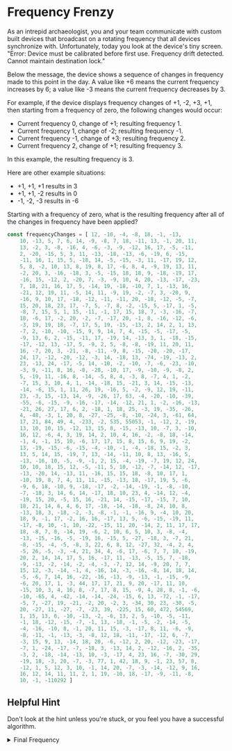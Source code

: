# Frequency Frenzy

As an intrepid archaeologist, you and your team communicate with custom built devices that broadcast on a rotating frequency that all devices synchronize with. Unfortunately, today you look at the device's tiny screen. "Error: Device must be calibrated before first use. Frequency drift detected. Cannot maintain destination lock."

Below the message, the device shows a sequence of changes in frequency made to this point in the day. A value like +6 means the current frequency increases by 6; a value like -3 means the current frequency decreases by 3.

For example, if the device displays frequency changes of +1, -2, +3, +1, then starting from a frequency of zero, the following changes would occur:

* Current frequency  0, change of +1; resulting frequency  1.
* Current frequency  1, change of -2; resulting frequency -1.
* Current frequency -1, change of +3; resulting frequency  2.
* Current frequency  2, change of +1; resulting frequency  3.

In this example, the resulting frequency is 3.

Here are other example situations:

* +1, +1, +1 results in  3
* +1, +1, -2 results in  0
* -1, -2, -3 results in -6

Starting with a frequency of zero, what is the resulting frequency after all of the changes in frequency have been applied?

```js
const frequencyChanges = [ 12, -10, -4, -8, 18, -1, -13,
    10, -13, 5, 7, 6, 14, -9, -8, 7, 18, -11, 13, -1, 20, 11,
    13, -2, 3, -8, -16, 4, -6, -3, -9, -12, 16, 17, -5, -11,
    2, -20, -15, 5, 3, 11, -13, -18, -13, -6, -19, 6, -15,
    -11, 16, 1, 15, 5, -18, 14, -5, -15, -3, 11, -17, 19, 12,
    5, 8, -2, 10, 13, 8, 19, 8, 17, -6, 8, 4, -9, 19, 13, 11,
    -2, 20, 3, -16, -18, 3, -5, -15, 18, 18, 9, -18, -19, 17,
    -16, 15, -12, 2, -20, 7, -3, -9, 10, 4, 20, -13, -17, -23,
    7, 18, 21, 16, 17, 5, -14, 19, -18, -10, 7, 1, -13, 16,
    -21, 12, 19, 11, -5, 14, 11, -9, 19, -2, -7, 3, -20, 9,
    -16, 9, 10, 17, -18, -12, -11, -11, 20, -18, -12, -5, -7,
    15, 20, 18, 23, 17, -7, 5, -7, 8, -2, -15, 5, -17, 1, -5,
    -8, 7, 15, 5, 1, 15, -11, -1, 17, 15, 18, 7, -3, -16, -7,
    18, -6, 17, -2, 20, -2, -7, -17, 20, -1, 8, -16, -12, -6,
    -3, 19, 19, 18, -7, 17, 5, 19, -15, -13, 2, 14, 2, 1, 13,
    -7, 2, -10, -10, -15, 9, 9, 14, 7, 4, -15, -5, -17, -5,
    -9, 13, 6, 2, -15, -11, 17, -19, 14, -13, 3, 1, -18, -15,
    -17, -12, 13, -17, 5, -9, 2, 5, -8, -8, -19, 11, 20, 11,
    16, -7, 20, 3, -21, -8, -11, -9, 8, -15, -20, -20, -17,
    24, 17, -12, -20, -12, -3, 14, -18, 13, -74, -19, -13, 2,
    23, -13, 24, -17, -5, 14, -10, -2, -10, -7, -6, -23, -10,
    -3, 9, -11, 8, 16, -8, -28, -10, 17, -9, -10, -9, -8, 2,
    5, -19, 11, -16, 8, -14, -5, 8, 4, -3, 8, -7, 4, 1, -2,
    -7, 15, 3, 10, 4, 1, -14, -18, 15, -21, 3, 14, -15, -13,
    -14, -6, 15, 1, 11, 26, 19, -16, 5, -2, -9, 12, 19, -11,
    23, -3, 15, -13, 14, -9, -26, 17, 63, -4, -20, -10, -39,
    -55, -6, -15, -9, -16, -17, -14, -12, 21, 1, -2, -16, -13,
    -21, 26, 27, 17, 6, 2, -18, 1, 18, 25, -3, 19, -35, -26,
    4, -48, -3, 1, 20, 8, -27, -25, -8, -10, -24, 3, -61, 64,
    17, 21, 84, 49, 4, -233, -2, 535, 55053, -1, -12, 2, -19,
    13, 10, 10, 15, -12, 13, 15, 8, -15, -13, 10, -7, 3, -10,
    16, 12, -6, 4, 3, 19, 14, 2, 10, 4, 16, -2, -8, 18, -14,
    -1, 4, -1, 15, 10, -6, 17, 17, 15, 8, 15, 6, 9, 19, -2,
    13, -19, -15, -6, -15, -4, -10, -1, -4, -18, 15, -2, 3,
    13, 5, 14, 15, -19, 7, 13, -14, -11, 10, 8, 13, -16, 5,
    -13, -16, 10, -5, -9, -1, 2, 15, -4, -19, -7, 19, 12, 24,
    10, 10, 18, 15, 12, -5, -11, 5, 10, -12, -7, -14, 12, -17,
    -13, -20, 14, -13, 11, -16, 15, 15, 18, -8, 10, 17, 1,
    -10, 19, 8, 7, 4, 11, 11, -15, -13, 18, -17, 19, 5, -6,
    -9, 6, 18, -10, 9, -18, -17, -2, -14, -19, -1, -8, -10,
    -7, -18, 3, 14, 6, 14, -17, 18, 10, 23, 4, -14, 12, -4,
    -19, 15, 20, -5, 15, 16, -21, 14, -15, -17, -15, 7, 10,
    18, 21, 14, 6, 4, 6, 17, -18, -14, -18, -8, 24, 10, 8,
    -13, 18, 3, -18, -2, -3, -8, -1, -1, -16, 9, -4, 10, 20,
    18, 9, -1, 17, -2, 16, 16, -17, 13, 5, -6, -15, -19, 11,
    -17, -8, 10, -1, 10, -22, -15, 11, 20, -14, 2, 11, 17, 17,
    18, -8, 7, 8, -14, 19, -6, 2, 10, 6, 5, 10, 3, -8, -4,
    -13, -15, -16, -5, -19, 16, -15, 5, -27, -18, 3, -7, 21,
    -8, -15, -4, -5, -8, 3, 22, 6, 8, 12, -27, 32, -4, 2, 4,
    -5, 26, -5, -3, -4, 21, 34, 4, -6, 17, -6, 7, 7, 10, -19,
    20, 2, 14, 14, 17, 5, 16, -17, 11, -13, -5, 15, 7, -18,
    -9, -13, -2, -14, -2, -4, -3, -7, 12, 14, -9, 20, 7, 7,
    15, 12, -3, -14, -1, 4, -16, 14, -3, -16, -8, 14, 18, 14,
    -5, -6, 7, 14, 16, -22, -16, -13, -9, -13, -1, -15, -9,
    -6, 20, 17, 1, -3, 44, 17, 17, 21, 9, 20, -17, 11, 10,
    -15, 10, 3, 4, 16, 8, -7, 17, 8, 15, -9, 4, 28, 8, -1, -6,
    -10, -65, 4, -42, -14, -14, -24, -15, 6, 13, -72, -1, -17,
    -5, 7, -27, 19, -21, -2, 20, -2, 3, -34, 30, 23, -30, -5,
    20, -27, 11, -27, -7, -23, 39, -225, 15, 60, 472, 54569,
    1, 15, 13, 6, -10, -13, -2, -6, 13, 2, 5, -10, -5, -11,
    -1, 18, -12, -15, -7, -1, 13, -18, -1, -5, -2, -14, -5,
    -4, -16, -10, 8, -1, 20, 11, 15, -3, -17, 8, 11, -6, -9,
    -8, -11, -1, -13, -3, -8, 12, 18, -11, -17, -12, 6, -7,
    -3, 15, 9, 13, -14, 18, 20, -6, -12, 2, 20, -12, -23, -17,
    -7, 1, -24, -17, -7, -18, 3, -13, 14, 2, -12, -16, 2, -35,
    -3, 2, -18, -14, -13, 10, -3, -17, 4, 23, 16, -7, -30, 29,
    -19, 18, -3, 20, -7, -3, 77, 1, 42, 18, 9, -1, 23, 57, 8,
    -12, 1, 5, 12, 3, 10, -1, 14, 20, -7, -3, -14, -12, 9, 16,
    16, 12, 14, 11, 11, 2, 1, 19, -10, 18, -17, -9, -11, -8,
    10, -1, -110292 ]
```

## Helpful Hint

Don't look at the hint unless you're stuck, or you feel you have a successful algorithm.

<details>
    <summary>Final Frequency</summary>

408
</details>
